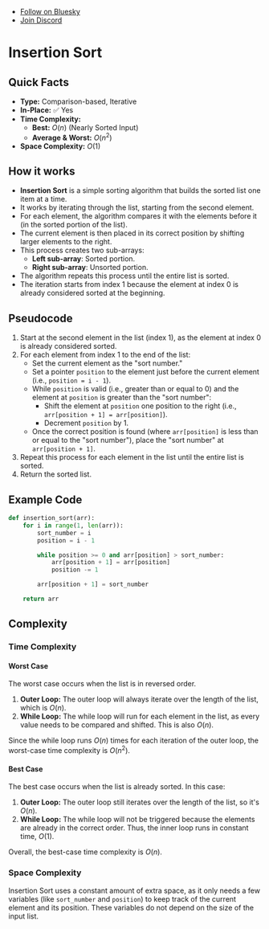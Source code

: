 - [Follow on Bluesky](https://bsky.app/profile/leonlonsdale.dev)
- [Join Discord](https://discord.gg/dhrdFh98UA)

# Insertion Sort

## Quick Facts

- **Type:** Comparison-based, Iterative
- **In-Place:** ✅ Yes
- **Time Complexity:**
  - **Best:** $O(n)$ (Nearly Sorted Input)
  - **Average & Worst:** $O(n^2)$
- **Space Complexity:** $O(1)$

## How it works

- **Insertion Sort** is a simple sorting algorithm that builds the sorted list one item at a time.
- It works by iterating through the list, starting from the second element.
- For each element, the algorithm compares it with the elements before it (in the sorted portion of the list).
- The current element is then placed in its correct position by shifting larger elements to the right.
- This process creates two sub-arrays:
  - **Left sub-array**: Sorted portion.
  - **Right sub-array**: Unsorted portion.
- The algorithm repeats this process until the entire list is sorted.
- The iteration starts from index 1 because the element at index 0 is already considered sorted at the beginning.

## Pseudocode

1. Start at the second element in the list (index 1), as the element at index 0 is already considered sorted.
2. For each element from index 1 to the end of the list:
   - Set the current element as the "sort number."
   - Set a pointer `position` to the element just before the current element (i.e., `position = i - 1`).
   - While `position` is valid (i.e., greater than or equal to 0) and the element at `position` is greater than the "sort number":
     - Shift the element at `position` one position to the right (i.e., `arr[position + 1] = arr[position]`).
     - Decrement `position` by 1.
   - Once the correct position is found (where `arr[position]` is less than or equal to the "sort number"), place the "sort number" at `arr[position + 1]`.
3. Repeat this process for each element in the list until the entire list is sorted.
4. Return the sorted list.

## Example Code

```python
def insertion_sort(arr):
	for i in range(1, len(arr)):
		sort_number = i
		position = i - 1

		while position >= 0 and arr[position] > sort_number:
			arr[position + 1] = arr[position]
			position -= 1

		arr[position + 1] = sort_number

	return arr
```

## Complexity

### Time Complexity

#### Worst Case

The worst case occurs when the list is in reversed order.

1. **Outer Loop:** The outer loop will always iterate over the length of the list, which is $O(n)$.
2. **While Loop:** The while loop will run for each element in the list, as every value needs to be compared and shifted. This is also $O(n)$.

Since the while loop runs $O(n)$ times for each iteration of the outer loop, the worst-case time complexity is $O(n^2)$.

#### Best Case

The best case occurs when the list is already sorted. In this case:

1. **Outer Loop:** The outer loop still iterates over the length of the list, so it's $O(n)$.
2. **While Loop:** The while loop will not be triggered because the elements are already in the correct order. Thus, the inner loop runs in constant time, $O(1)$.

Overall, the best-case time complexity is $O(n)$.

### Space Complexity

Insertion Sort uses a constant amount of extra space, as it only needs a few variables (like `sort_number` and `position`) to keep track of the current element and its position. These variables do not depend on the size of the input list.
